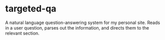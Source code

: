 # targeted-qa
A natural language question-answering system for my personal site. Reads in a user question, parses out the information, and directs them to the relevant section.
